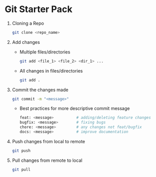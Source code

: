 # Git Starter Pack


1. Cloning a Repo

    ```bash
    git clone <repo_name>
    ```

2. Add changes

    - Multiple files/directories

        ```bash
        git add <file_1> <file_2> <dir_1> ...
        ```

    - All changes in files/directories

        ```bash
        git add .
        ```

3. Commit the changes made

    ```bash
    git commit -m "<message>"
    ```

    - Best practices for more descriptive commit message

        ```bash
        feat: <message>          # adding/deleting feature changes
        bugfix: <message>        # fixing bugs
        chore: <message>         # any changes not feat/bugfix
        docs: <message>          # improve documentation
        ```

4. Push changes from local to remote

    ```bash
    git push
    ```

5. Pull changes from remote to local

    ```bash
    git pull
    ```
